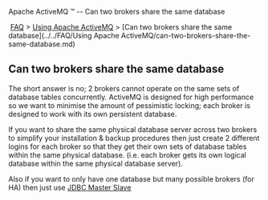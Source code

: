 Apache ActiveMQ ™ -- Can two brokers share the same database 

 [FAQ](/FAQ/index.md) > [Using Apache ActiveMQ](../../FAQ/using-apache-activemq.md) > [Can two brokers share the same database](../../FAQ/Using Apache ActiveMQ/can-two-brokers-share-the-same-database.md)


Can two brokers share the same database
---------------------------------------

The short answer is no; 2 brokers cannot operate on the same sets of database tables concurrently. ActiveMQ is designed for high performance so we want to minimise the amount of pessimistic locking; each broker is designed to work with its own persistent database.

If you want to share the same physical database server across two brokers to simplify your installation & backup procedures then just create 2 different logins for each broker so that they get their own sets of database tables within the same physical database. (i.e. each broker gets its own logical database within the same physical database server).

Also if you want to only have one database but many possible brokers (for HA) then just use [JDBC Master Slave](../../Features/Clustering/MasterSlave/jdbc-master-slave.md)

